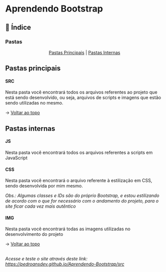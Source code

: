 # Aprendendo Bootstrap

<span id="top">

## :mag_right: Índice

### Pastas
<p style="text-align: center">
    <a href="#pPrincipais">Pastas Principais</a> |
    <a href="#pInternas">Pastas Internas</a> 
    <!-- <a href="#colocandoChaves">Colocando Chaves</a> -->
</p>

<span id="pPrincipais">

## Pastas principais

#### SRC
<p>Nesta pasta você encontrará todos os arquivos referentes ao projeto que está sendo desenvolvido, ou seja, arquivos de scripts e imagens que estão sendo utilizadas no mesmo.</p>
    
→ [Voltar ao topo](#top)

<span id="pInternas">

## Pastas internas

#### JS
<p>Nesta pasta você encontrará todos os arquivos referentes a scripts em JavaScript</p>
    
#### CSS
<p>Nesta pasta você encontrará o arquivo referente à estilização em CSS, sendo desenvolvida por mim mesmo. <br></p>

_Obs.: Algumas classes e IDs são do próprio Bootstrap, e estou estilizando de acordo com o que for necessário com o andamento do projeto, para o site ficar cada vez mais autêntico_

#### IMG
<p>Nesta pasta você encontrará todas as imagens utilizadas no desenvolvimento do projeto</p>
    
→ [Voltar ao topo](#top)

##
    
_Acesse e teste o site através deste link:
https://pedroansdev.github.io/Aprendendo-Bootstrap/src_
